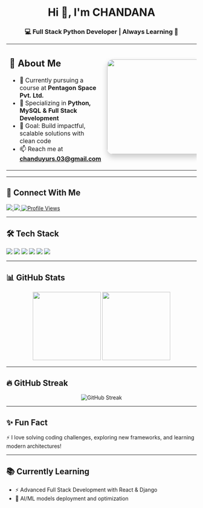 <h1 align="center">Hi 👋, I'm CHANDANA</h1>
<h3 align="center">💻 Full Stack Python Developer | Always Learning 🚀</h3>

<!-- Side by side Introduction and Image -->
<table>
<tr>
<td>

## 🌟 About Me
- 🔭 Currently pursuing a course at **Pentagon Space Pvt. Ltd.**  
- 🌱 Specializing in **Python, MySQL & Full Stack Development**  
- 🎯 Goal: Build impactful, scalable solutions with clean code  
- 📫 Reach me at **chanduyurs.03@gmail.com**

</td>
<td>

<img src="https://media.giphy.com/media/qgQUggAC3Pfv687qPC/giphy.gif" width="250" style="border-radius: 15px; box-shadow: 0 8px 16px rgba(0,0,0,0.2);"/>

</td>
</tr>
</table>

---

## 🤝 Connect With Me  
<p align="left">
  <a href="https://www.linkedin.com/in/y-chandana-urs-060ab7330" target="_blank">
    <img src="https://img.shields.io/badge/LinkedIn-0077B5?style=for-the-badge&logo=linkedin&logoColor=white" />
  </a>
  <a href="mailto:chanduyurs.03@gmail.com">
    <img src="https://img.shields.io/badge/Gmail-D14836?style=for-the-badge&logo=gmail&logoColor=white" />
  </a>
  <a href="https://github.com/YOUR_GITHUB_USERNAME">
    <img src="https://komarev.com/ghpvc/?username=YOUR_GITHUB_USERNAME&style=for-the-badge" alt="Profile Views" />
  </a>
</p>

---

## 🛠 Tech Stack  
<p align="left">
  <img src="https://img.shields.io/badge/Python-3776AB?style=for-the-badge&logo=python&logoColor=white"/>
  <img src="https://img.shields.io/badge/MySQL-005C84?style=for-the-badge&logo=mysql&logoColor=white"/>
  <img src="https://img.shields.io/badge/HTML5-E34F26?style=for-the-badge&logo=html5&logoColor=white"/>
  <img src="https://img.shields.io/badge/CSS3-1572B6?style=for-the-badge&logo=css3&logoColor=white"/>
  <img src="https://img.shields.io/badge/JavaScript-F7DF1E?style=for-the-badge&logo=javascript&logoColor=black"/>
  <img src="https://img.shields.io/badge/Git-F05032?style=for-the-badge&logo=git&logoColor=white"/>
</p>

---

## 📊 GitHub Stats  
<p align="center">
  <img src="https://github-readme-stats.vercel.app/api?username=chandu-1783&show_icons=true&theme=radical" height="180"/>
  <img src="https://github-readme-stats.vercel.app/api/top-langs/?username=chandu-1783&layout=compact&theme=radical" height="180"/>
</p>

---

## 🔥 GitHub Streak  
<p align="center">
  <img src="https://github-readme-streak-stats.herokuapp.com/?user=chandu-1783&theme=radical" alt="GitHub Streak" />
</p>


---


## ✨ Fun Fact  
⚡ I love solving coding challenges, exploring new frameworks, and learning modern architectures!  

---

## 📚 Currently Learning
- ⚡ Advanced Full Stack Development with React & Django  
- 🤖 AI/ML models deployment and optimization  

